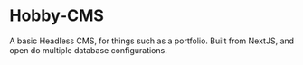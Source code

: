 # Hobby-CMS
A basic Headless CMS, for things such as a portfolio. 
Built from NextJS, and open do multiple database configurations.
